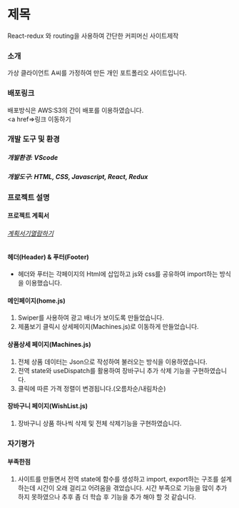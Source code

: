 # 제목

React-redux 와 routing을 사용하여 간단한 커피머신 사이트제작

### 소개

가상 클라이언트 A씨를 가정하여 만든 개인 포트폴리오 사이트입니다.

### 배포링크

배포방식은 AWS:S3의 간이 배포를 이용하였습니다.</br>
<a href=>링크 이동하기</a>

### 개발 도구 및 환경

##### 개발환경: VScode

##### 개발도구: HTML, CSS, Javascript, React, Redux

### 프로젝트 설명

#### 프로젝트 계획서

###### <a href="">계획서기열람하기</a>

#### 헤더(Header) & 푸터(Footer)

- 헤더와 푸터는 각페이지의 Html에 삽입하고 js와 css를 공유하여 import하는 방식을 이용했습니다.

#### 메인페이지(home.js)

1. Swiper를 사용하여 광고 배너가 보이도록 만들었습니다.
2. 제품보기 클릭시 상세페이지(Machines.js)로 이동하게 만들었습니다.

#### 상품상세 페이지(Machines.js)

1. 전체 상품 데이터는 Json으로 작성하여 불러오는 방식을 이용하였습니다.
2. 전역 state와 useDispatch를 활용하여 장바구니 추가 삭제 기능을 구현하였습니다.
3. 클릭에 따른 가격 정렬이 변경됩니다.(오름차순/내림차순)

#### 장바구니 페이지(WishList.js)

1. 장바구니 상품 하나씩 삭제 및 전체 삭제기능을 구현하였습니다. 

### 자기평가

#### 부족한점

1. 사이트를 만들면서 전역 state에 함수를 생성하고 import, export하는 구조를 설계하는데 시간이 오래 걸리고 어려움을 겪었습니다. 시간 부족으로 기능을 많이 추가하지 못하였으나 추후 좀 더 학습 후 기능을 추가 해야 할 것 같습니다.
